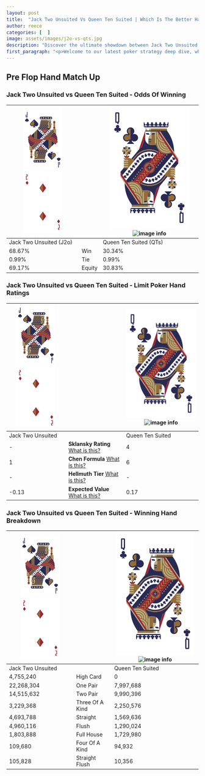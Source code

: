 ```yaml
---
layout: post
title:  "Jack Two Unsuited Vs Queen Ten Suited | Which Is The Better Hand In Poker? A Complete Guide"
author: reece
categories: [  ]
image: assets/images/j2o-vs-qts.jpg
description: "Discover the ultimate showdown between Jack Two Unsuited and Queen Ten Suited in poker! Uncover the odds, strategies, and scenarios where one hand triumphs over the other. Get ready to up your poker game with this thrilling analysis."
first_paragraph: "<p>Welcome to our latest poker strategy deep dive, where we're pitting two distinct hands against each other in a high-stakes showdown: Jack Two Unsuited vs Queen Ten Suited.</p><p>In the dynamic world of poker, every decision counts, and knowing which hand holds the upper hand is key to your success at the table.</p><p>In this article, we'll dissect these two hands, explore the scenarios where one dominates the other, and equip you with the knowledge to make strategic choices that can tip the odds in your favor.</p><p>Get ready to unravel the intriguing dynamics of these poker hands and elevate your game to new heights.</p>"
---
```




[comment]: # (sp0)

## Pre Flop Hand Match Up

<div class="table hand-ratings" markdown="1"> 



### Jack Two Unsuited vs Queen Ten Suited - Odds Of Winning


    
| ![image info](assets/images/hand1/J.png) ![image info](assets/images/hand1/2o.png) |  | ![image info](assets/images/hand2/Q.png) ![image info](assets/images/hand2/Ts.png) |
| -------- | -------- | -------- |
| Jack Two Unsuited (J2o) |  | Queen Ten Suited (QTs) |
| 68.67% | Win | 30.34% |
| 0.99% | Tie | 0.99% |
| 69.17% | Equity | 30.83% |




[comment]: # (sp1)



### Jack Two Unsuited vs Queen Ten Suited - Limit Poker Hand Ratings


    
| ![image info](assets/images/hand1/J.png) ![image info](assets/images/hand1/2o.png) |  | ![image info](assets/images/hand2/Q.png) ![image info](assets/images/hand2/Ts.png) |
| -------- | -------- | -------- |
| Jack Two Unsuited |  | Queen Ten Suited |
| - | **Sklansky Rating** [What is this?](/sklansky-rating-explained) | 4 |
| 1 | **Chen Formula** [What is this?](/chen-formula-explained) | 6 |
| - | **Hellmuth Tier** [What is this?](/Hellmuth-tier-explained) | - |
| -0.13 | **Expected Value** [What is this?](/expected-value-explained) | 0.17 |




[comment]: # (sp2)



### Jack Two Unsuited vs Queen Ten Suited - Winning Hand Breakdown


    
| ![image info](assets/images/hand1/J.png) ![image info](assets/images/hand1/2o.png) |  | ![image info](assets/images/hand2/Q.png) ![image info](assets/images/hand2/Ts.png) |
| -------- | -------- | -------- |
| Jack Two Unsuited |  | Queen Ten Suited |
| 4,755,240 | High Card | 0 |
| 22,268,304 | One Pair | 7,997,688 |
| 14,515,632 | Two Pair | 9,990,396 |
| 3,229,368 | Three Of A Kind | 2,250,576 |
| 4,693,788 | Straight | 1,569,636 |
| 4,960,116 | Flush | 1,290,024 |
| 1,803,888 | Full House | 1,729,980 |
| 109,680 | Four Of A Kind | 94,932 |
| 105,828 | Straight Flush | 10,356 |




[comment]: # (sp3)



</div>

[comment]: # (sp4)



[comment]: # (sp5)

